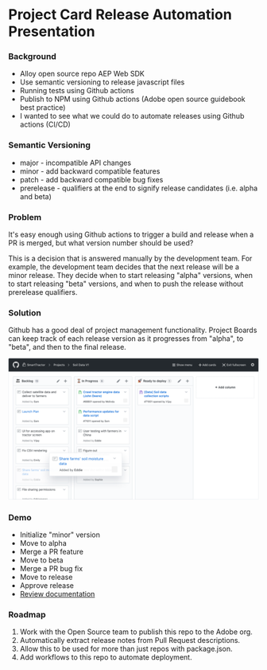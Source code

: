 # Project Card Release Automation Presentation

### Background
* Alloy open source repo AEP Web SDK
* Use semantic versioning to release javascript files
* Running tests using Github actions
* Publish to NPM using Github actions (Adobe open source guidebook best practice)
* I wanted to see what we could do to automate releases using Github actions (CI/CD)

### Semantic Versioning
* major - incompatible API changes
* minor - add backward compatible features
* patch - add backward compatible bug fixes
* prerelease - qualifiers at the end to signify release candidates (i.e. alpha and beta)

### Problem
It's easy enough using Github actions to trigger a build and release when a PR is merged, but what version number should be used?

This is a decision that is answered manually by the development team. For example, the development team decides that the next release will be a minor release. They decide when to start releasing "alpha" versions, when to start releasing "beta" versions, and when to push the release without prerelease qualifiers.

### Solution
Github has a good deal of project management functionality. Project Boards can keep track of each release version as it progresses from "alpha", to "beta", and then to the final release.

![Github Project Boards](project-full.png)

### Demo
* Initialize "minor" version
* Move to alpha
* Merge a PR feature
* Move to beta
* Merge a PR bug fix
* Move to release
* Approve release
* [Review documentation](../README.md)

### Roadmap

1. Work with the Open Source team to publish this repo to the Adobe org.
1. Automatically extract release notes from Pull Request descriptions.
1. Allow this to be used for more than just repos with package.json.
1. Add workflows to this repo to automate deployment.
